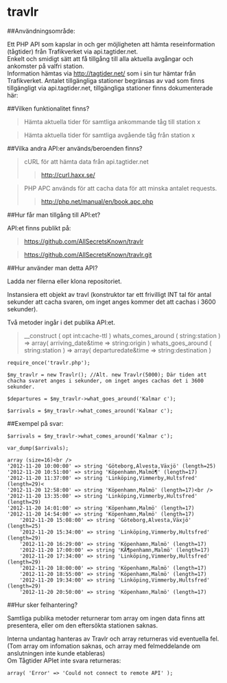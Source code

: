 travlr
======
##Användningsområde:

Ett PHP API som kapslar in och ger möjligheten att hämta reseinformation (tågtider) från Trafikverket via api.tagtider.net. <br />
Enkelt och smidigt sätt att få tillgång till alla aktuella avgångar och ankomster på valfri station. <br />
Information hämtas via http://tagtider.net/ som i sin tur hämtar från Trafikverket.
Antalet tillgängliga stationer begränsas av vad som finns tillgängligt via api.tagtider.net, tillgängliga stationer finns dokumenterade här: <br />


##Vilken funktionalitet finns?

>Hämta aktuella tider för samtliga ankommande tåg till station x

>Hämta aktuella tider för samtliga avgående tåg från station x

##Vilka andra API:er används/beroenden finns?

>cURL för att hämta data från api.tagtider.net
>>http://curl.haxx.se/

>PHP APC används för att cacha data för att minska antalet requests.
>>http://php.net/manual/en/book.apc.php

##Hur får man tillgång till API:et?

API:et finns publikt på:

>https://github.com/AllSecretsKnown/travlr

>https://github.com/AllSecretsKnown/travlr.git

##Hur använder man detta API?

Ladda ner filerna eller klona repositoriet.

Instansiera ett objekt av travl (konstruktor tar ett frivilligt INT tal för antal sekunder att cacha svaren, om inget anges kommer det att cachas i 3600 sekunder).

Två metoder ingår i det publika API:et.

>__construct				( opt int:cache-ttl )
>whats_comes_around (	string:station	) =>		array( arriving_date&time => string:origin )
>whats_goes_around	(	string:station	) =>		array( departuredate&time => string:destination )

	require_once('travlr.php');

	$my_travlr = new Travlr(); //Alt. new Travlr(5000); Där tiden att chacha svaret anges i sekunder, om inget anges cachas det i 3600 sekunder.

	$departures = $my_travlr->what_goes_around('Kalmar c');

	$arrivals = $my_travlr->what_comes_around('Kalmar c');

##Exempel på svar:

	$arrivals = $my_travlr->what_comes_around('Kalmar c');

	var_dump($arrivals);

	array (size=16)<br />
  	'2012-11-20 10:00:00' => string 'Göteborg,Alvesta,Växjö' (length=25)
  	'2012-11-20 10:51:00' => string 'Köpenhamn,Malmö¶' (length=17)
  	'2012-11-20 11:37:00' => string 'Linköping,Vimmerby,Hultsfred' (length=29)<
  	'2012-11-20 12:58:00' => string 'Köpenhamn,Malmö' (length=17)<br />
  	'2012-11-20 13:35:00' => string 'Linköping,Vimmerby,Hultsfred' (length=29)
  	'2012-11-20 14:01:00' => string 'Köpenhamn,Malmö' (length=17)
  	'2012-11-20 14:54:00' => string 'Köpenhamn,Malmö' (length=17)
		'2012-11-20 15:08:00' => string 'Göteborg,Alvesta,Växjö' (length=25)
		'2012-11-20 15:34:00' => string 'Linköping,Vimmerby,Hultsfred' (length=29)
		'2012-11-20 16:29:00' => string 'Köpenhamn,Malmö' (length=17)
		'2012-11-20 17:00:00' => string 'KÃ¶penhamn,Malmö' (length=17)
		'2012-11-20 17:34:00' => string 'Linköping,Vimmerby,Hultsfred' (length=29)
		'2012-11-20 18:00:00' => string 'Köpenhamn,Malmö' (length=17)
		'2012-11-20 18:55:00' => string 'Köpenhamn,Malmö' (length=17)
		'2012-11-20 19:34:00' => string 'Linköping,Vimmerby,Hultsfred' (length=29)
		'2012-11-20 20:50:00' => string 'Köpenhamn,Malmö' (length=17)

##Hur sker felhantering?

Samtliga publika metoder returnerar tom array om ingen data finns att presentera, eller om den eftersökta stationen saknas.

Interna undantag hanteras av Travlr och array returneras vid eventuella fel. (Tom array om infomation saknas, och array med felmeddelande om anslutningen inte kunde etableras)<br />
Om Tågtider APIet inte svara returneras:

	array( 'Error' => 'Could not connect to remote API' );


